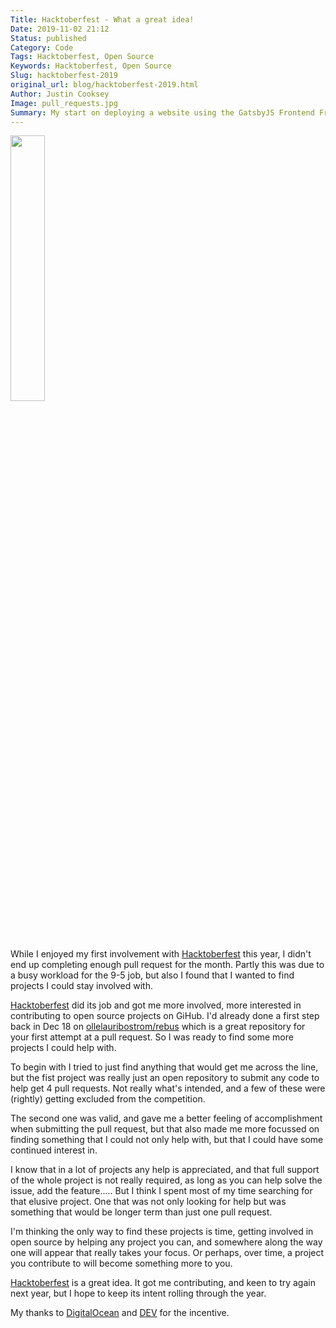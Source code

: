 ```yaml
---
Title: Hacktoberfest - What a great idea!
Date: 2019-11-02 21:12
Status: published
Category: Code
Tags: Hacktoberfest, Open Source
Keywords: Hacktoberfest, Open Source
Slug: hacktoberfest-2019
original_url: blog/hacktoberfest-2019.html
Author: Justin Cooksey
Image: pull_requests.jpg
Summary: My start on deploying a website using the GatsbyJS Frontend Framework. Using GatsbyJS version 2 to implement a React-based website.
---
```


<img src="{attach}pull_requests.jpg"  width="33%" height="33%">

While I enjoyed my first involvement with [Hacktoberfest](https://hacktoberfest.digitalocean.com/) this year, I didn't end up completing enough pull request for the month. Partly this was due to a busy workload for the 9-5 job, but also I found that I wanted to find projects I could stay involved with.

[Hacktoberfest](https://hacktoberfest.digitalocean.com/) did its job and got me more involved, more interested in contributing to open source projects on GiHub. I'd already done a first step back in Dec 18 on [ollelauribostrom/rebus](https://github.com/ollelauribostrom/rebus) which is a great repository for your first attempt at a pull request. So I was ready to find some more projects I could help with.

To begin with I tried to just find anything that would get me across the line, but the fist project was really just an open repository to submit any code to help get 4 pull requests. Not really what's intended, and a few of these were (rightly) getting excluded from the competition.

The second one was valid, and gave me a better feeling of accomplishment when submitting the pull request, but that also made me more focussed on finding something that I could not only help with, but that I could have some continued interest in.

I know that in a lot of projects any help is appreciated, and that full support of the whole project is not really required, as long as you can help solve the issue, add the feature..... But I think I spent most of my time searching for that elusive project. One that was not only looking for help but was something that would be longer term than just one pull request.

I'm thinking the only way to find these projects is time, getting involved in open source by helping any project you can, and somewhere along the way one will appear that really takes your focus. Or perhaps, over time, a project you contribute to will become something more to you.

[Hacktoberfest](https://hacktoberfest.digitalocean.com/) is a great idea. It got me contributing, and keen to try again next year, but I hope to keep its intent rolling through the year.

My thanks to [DigitalOcean](https://www.digitalocean.com/) and [DEV](https://dev.to/) for the incentive.
